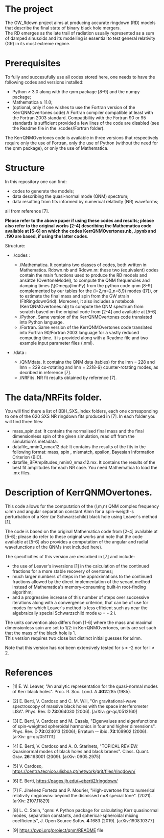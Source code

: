 # The project
 
The GW_Rdown project aims at producing accurate ringdown (RD) models that describe the final state of binary black hole mergers. <br>
The RD emerges as the late trail of radiation usually represented as a sum of damped sinusoids and its modelling is essential to test general relativity (GR) in its most extreme regime.  


# Prerequisites

To fully and succesufully use all codes stored here, one needs to have the following codes and versions installed:
* Python ≥ 3.0 along with the qnm package [8-9] and the numpy package;
* Mathematica ≥ 11.0;
* (optional, only if one wishes to use the Fortran version of the KerrQNMOvertones code) A Fortran compiler compatible at least with the Fortran 2003 standard. Compatibility with the Fortran 90 or 95 standards is sufficient provided a few lines of the code are disabled (see the Readme file in the ./codes/Fortran folder).

The KerrQNMOvertones code is available in three versions that respectively require only the use of Fortran, only the use of Python (without the need for the qnm package), or only the use of Mathematica.


# Structure

In this repository one can find: 
* codes to generate the models;
* data describing the quasi-normal mode (QNM) spectrum;
* data resulting from fits informed by numerical relativity (NR) waveforms;

all from reference [7].<br>

**Please refer to the above paper if using these codes and results; please also refer to the original works [2-4] describing the Mathematica code available at [5-6] on which the codes KerrQNMOvertones.nb, .ipynb and .f90 are based, if using the latter codes.**


Structure:
* ./codes :  
  * /Mathematica. It contains two classes of codes, both written in Mathematica. Rdown.nb and Rdown.m: these two (equivalent) codes contain the main functions                                      used to produce the RD models and ansätze (OvertoneModel), to compute the QNM frequencies and damping times (\\[Omega]lmnPy) from                                    the python code qnm [8-9] complemented by our tables for the (l=2,m=2,n=8,9) modes ([7]), or to estimate the final mass and spin
                               from the GW strain (FitRingdownGrid). 
                                   Moreover, it also includes a notebook (KerrQNMOvertones.nb) to compute the QNM spectrum from scratch based on the original code 
                               from [2-4] and available at [5-6]. 
  * /Python. Same version of the KerrQNMOvertones code translated into Python language.
  * /Fortran. Same version of the KerrQNMOvertones code translated into Fortran 90/Fortran 2003 language for a vastly reduced computing time. It is provided along with a Readme file and two example input parameter files (.nml).
                                   
* ./data :    
  * /QNMdata. It contains the QNM data (tables) for the lmn = 228 and lmn = 229 co-rotating and lmn = 22(8-9) counter-rotating modes, as decribed in reference [7].
  * /NRFits. NR fit results obtained by reference [7].                                  

# The data/NRFits folder.

You will find there a list of BBH_SXS_index folders, each one corresponding to one of the 620 SXS NR ringdown fits produced in [7]. In each folder you will find three files:

* mass_spin.dat: It contains the normalised final mass and the final dimensionless spin of the given simulation, read off from the simulation's metadata.
* datafile_nmin0_nmax12.dat: It contains the results of the fits in the following format: mass, spin , mismatch, epsilon, Bayesian Information Criterion (BIC).
* datafile_BFAmplitudes_nmin0_nmax12.mx. It contains the results of the best fit amplitudes for each NR case. You need Mathematica to load the .mx files.

# Description of KerrQNMOvertones.

This code allows for the computation of the (l,m,n) QNM complex frequency ωlmn and angular separation constant Almn for a spin-weigth-s perturbation of a Kerr (or Schwarzschild) black hole using Leaver's method [1].

The code is based on the original Mathematica code from [2-4] available at [5-6]; please do refer to these original works and note that the code available at [5-6] also provides a computation of the angular and radial wavefunctions of the QNMs (not included here).

The specificities of this version are described in [7] and include:
* the use of Leaver's inversions [1] in the calculation of the continued fractions for a more stable recovery of overtones;
* much larger numbers of steps in the approximations to the continued fractions allowed by the direct implementation of the secant method instead of Mathematica's
       memory-consuming built-in root-finding algorithm;
* and a progressive increase of this number of steps over successive iterations along with a convergence criterion, that can be of use for modes for which Leaver's method is less efficient such as near the algebraically special Schwarzschild mode ω = - 2 *i*.
   
The units convention also differs from [1-6] where the mass and maximal dimensionless spin are set to 1/2: in KerrQNMOvertones, units are set such that the mass of the black hole is 1. <br>
This version requires two close but distinct initial guesses for ωlmn.

Note that this version has *not* been extensively tested for s ≠ -2 nor for l ≠ 2.
    
    
    
# References

* [1] E. W. Leaver, "An analytic representation for the quasi-normal modes of Kerr black holes".  Proc. R. Soc. Lond. A **402**:285 (1985).

* [2] E. Berti, V. Cardoso and C. M. Will, "On gravitational-wave spectroscopy of massive black holes with the space interferometer LISA".  Phys. Rev. D **73**:064030 (2006).  [arXiv: gr-qc/0512160]

* [3] E. Berti, V. Cardoso and M. Casals, "Eigenvalues and eigenfunctions of spin-weighted spheroidal harmonics in four and higher dimensions".  Phys. Rev. D **73**:024013 (2006);  Erratum -- ibid. **73**:109902 (2006).  [arXiv: gr-qc/0511111]

* [4] E. Berti, V. Cardoso and A. O. Starinets, "TOPICAL REVIEW: Quasinormal modes of black holes and black branes".  Class. Quant. Grav. **26**:163001 (2009).  [arXiv: 0905.2975]

* [5] V. Cardoso, https://centra.tecnico.ulisboa.pt/network/grit/files/ringdown/

* [6] E. Berti, https://pages.jh.edu/~eberti2/ringdown/

* [7] F. Jiménez Forteza and P. Mourier, "High-overtone fits to numerical relativity ringdowns: beyond the dismissed n=8 special tone".  (2021).  [arXiv: 2107.11829]

* [8] L. C. Stein, "qnm: A Python package for calculating Kerr quasinormal modes, separation constants, and spherical-spheroidal mixing coefficients",  J. Open Source Softw. **4**:1683 (2019). [arXiv:1908.10377]

* [9] https://pypi.org/project/qnm/README file
